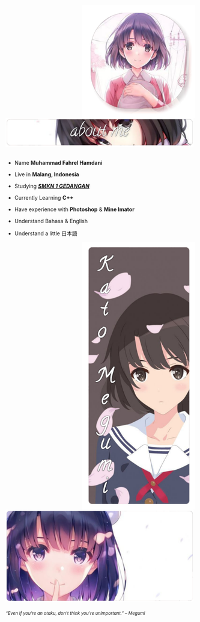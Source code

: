 <div>
<img src="./Profile.png" width="300" align="right" />
<br/>
<img src="./About me.png" width="500" />
<br/>
<br/>
  
- Name **Muhammad Fahrel Hamdani**

- Live in **Malang, Indonesia**

- Studying [***SMKN 1 GEDANGAN***](http://smkn1gedangan-malang.sch.id/)

- Currently Learning **C++**

- Have experience with **Photoshop** & **Mine Imator**

- Understand Bahasa & English

- Understand a little 日本語
<img src="./Kato Megumi.png" width="300" align="right" />
<br/>

<br/>
<img src="./Banner.png" width="500" /><br/>
  
<sub> *“Even if you're an otaku, don't think you're unimportant.” – Megumi* </sub>
<!--
<img src="https://metrics.lecoq.io/Eilaluth?template=classic&base.header=0&base.activity=0&base.community=0&base.repositories=0&base.metadata=0&repositories=1&repositories=100&repositories.batch=100&repositories.forks=false&repositories.affiliations=owner&repositories.featured=Eilaluth%2FAyano%2CEilaluth%2FKyoko%2CEilaluth%2FKanna%2CEilaluth%2FHotaru%2CEilaluth%2FMocha&config.timezone=Asia%2FJakart"  />
-->
</div>
